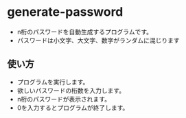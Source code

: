 # generate-password
- n桁のパスワードを自動生成するプログラムです。
- パスワードは小文字、大文字、数字がランダムに混じります

## 使い方
- プログラムを実行します。
- 欲しいパスワードの桁数を入力します。
- n桁のパスワードが表示されます。
- 0を入力するとプログラムが終了します。
